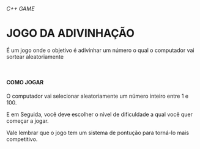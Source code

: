 ###### C++ GAME ######
<h1>JOGO DA ADIVINHAÇÃO</h1>
<p> É um jogo onde o objetivo é adivinhar um número o qual o computador vai sortear aleatoriamente </p> <br>
<h4> COMO JOGAR </h4>
<p> O computador vai selecionar aleatoriamente um número inteiro entre 1 e 100.</p> 
<p> E em Seguida, você deve escolher o nível de dificuldade a qual você quer começar a jogar. </p> 
<p> Vale lembrar que o jogo tem um sistema de pontução para torná-lo mais competitivo.</p> 


 
